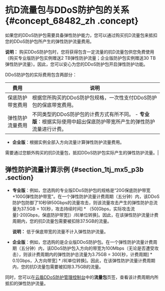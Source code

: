 # 抗D流量包与DDoS防护包的关系 {#concept_68482_zh .concept}

如果您的DDoS防护包需要具备弹性防护能力，您可以通过购买抗D流量包来抵扣您的DDoS防护包所产生的弹性防护流量费用。

**说明：** 购买DDoS防护包时，您将获得包含一定流量的抗D流量包供您免费使用（购买专业版防护包实例赠送2 TB弹性防护流量；企业版防护包实例赠送30 TB弹性防护流量）。因此，您可以安心为您的DDoS防护包开启弹性防护功能。

DDoS防护包的实际费用包含两部分：

|费用|说明|
|--|--|
|保底防护带宽费用|根据您所购买的DDoS防护包规格，一次性支付DDoS防护包的保底带宽费用。|
|弹性防护流量费用|不同类型的DDoS防护包的计费方式有所不同。 -   **专业版**：根据实际使用中超出保底防护带宽所产生的弹性防护流量进行计费。
-   **企业版**：根据实例全部入方向流量计算弹性防护流量费用。

 需要通过您额外购买的抗D流量包，抵扣DDoS防护包实际产生的弹性防护流量。|

## 弹性防护流量计算示例 {#section_1tj_mx5_p3b .section}

-   **专业版**：例如，您选购的专业版DDoS防护包的规格是“20G保底防护带宽+100G弹性防护带宽”。在一个弹性防护流量计费周期（五分钟）内，该DDoS防护包防御了10秒钟50Gbps的流量攻击，则该流量攻击产生的弹性防护总流量为37.5GB = 10\[秒，攻击持续时间\] \* （50\[Gbps，实际攻击流量\]-20\[Gbps，保底防护带宽\]）/8\[单位转换\]。因此，在该弹性防护流量计费周期内，您的抗D流量包需要被扣除37.5GB的流量。

    **说明：** 低于保底带宽的流量不计入弹性防护流量。

-   **企业版**：例如，您选购的是企业版DDoS防护包。在一个弹性防护流量计费周期（五分钟）内，该DDoS防护包入方向的带宽为100Mbps（无论是否遭受攻击），则该计费周期内的弹性防护总流量为3.75GB = 300\[秒，计费周期\] \* 0.1\[Gbps，入方向带宽\] \* /8\[单位转换\]。因此，在该弹性防护流量计费周期内，您的抗D流量包需要被扣除3.75GB的流量。

同时，您可以在[云盾DDoS防护管理控制台](https://yundunnext.console.aliyun.com/?p=ddosbgp)中的**流量包**页签，查看该计费周期内所抵扣的弹性防护流量。

